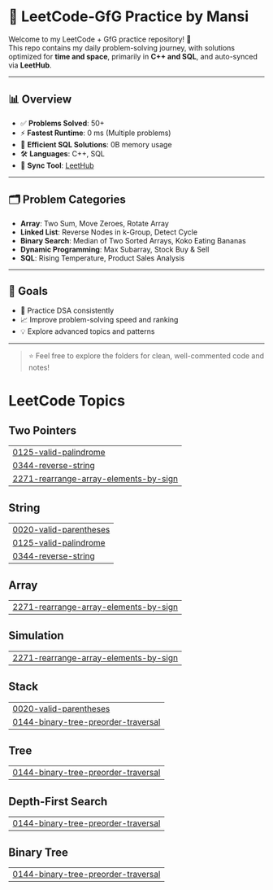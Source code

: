 # 🧠 LeetCode-GfG Practice by Mansi

Welcome to my LeetCode + GfG practice repository! 🚀  
This repo contains my daily problem-solving journey, with solutions optimized for **time and space**, primarily in **C++ and SQL**, and auto-synced via **LeetHub**.

---

## 📊 Overview

- ✅ **Problems Solved**: 50+  
- ⚡ **Fastest Runtime**: 0 ms (Multiple problems)  
- 💾 **Efficient SQL Solutions**: 0B memory usage  
- 🛠️ **Languages**: C++, SQL  
- 🔄 **Sync Tool**: [LeetHub](https://github.com/QasimWani/LeetHub)

---

## 🗂️ Problem Categories

- **Array**: Two Sum, Move Zeroes, Rotate Array  
- **Linked List**: Reverse Nodes in k-Group, Detect Cycle  
- **Binary Search**: Median of Two Sorted Arrays, Koko Eating Bananas  
- **Dynamic Programming**: Max Subarray, Stock Buy & Sell  
- **SQL**: Rising Temperature, Product Sales Analysis  

---

## 🧪 Goals

- 📆 Practice DSA consistently  
- 📈 Improve problem-solving speed and ranking  
- 💡 Explore advanced topics and patterns  

---

> ⭐ Feel free to explore the folders for clean, well-commented code and notes!


<!---LeetCode Topics Start-->
# LeetCode Topics
## Two Pointers
|  |
| ------- |
| [0125-valid-palindrome](https://github.com/Mansiiiiiiiiiiiiiiiii/LeetCode/tree/master/0125-valid-palindrome) |
| [0344-reverse-string](https://github.com/Mansiiiiiiiiiiiiiiiii/LeetCode/tree/master/0344-reverse-string) |
| [2271-rearrange-array-elements-by-sign](https://github.com/Mansiiiiiiiiiiiiiiiii/LeetCode/tree/master/2271-rearrange-array-elements-by-sign) |
## String
|  |
| ------- |
| [0020-valid-parentheses](https://github.com/Mansiiiiiiiiiiiiiiiii/LeetCode/tree/master/0020-valid-parentheses) |
| [0125-valid-palindrome](https://github.com/Mansiiiiiiiiiiiiiiiii/LeetCode/tree/master/0125-valid-palindrome) |
| [0344-reverse-string](https://github.com/Mansiiiiiiiiiiiiiiiii/LeetCode/tree/master/0344-reverse-string) |
## Array
|  |
| ------- |
| [2271-rearrange-array-elements-by-sign](https://github.com/Mansiiiiiiiiiiiiiiiii/LeetCode/tree/master/2271-rearrange-array-elements-by-sign) |
## Simulation
|  |
| ------- |
| [2271-rearrange-array-elements-by-sign](https://github.com/Mansiiiiiiiiiiiiiiiii/LeetCode/tree/master/2271-rearrange-array-elements-by-sign) |
## Stack
|  |
| ------- |
| [0020-valid-parentheses](https://github.com/Mansiiiiiiiiiiiiiiiii/LeetCode/tree/master/0020-valid-parentheses) |
| [0144-binary-tree-preorder-traversal](https://github.com/Mansiiiiiiiiiiiiiiiii/LeetCode/tree/master/0144-binary-tree-preorder-traversal) |
## Tree
|  |
| ------- |
| [0144-binary-tree-preorder-traversal](https://github.com/Mansiiiiiiiiiiiiiiiii/LeetCode/tree/master/0144-binary-tree-preorder-traversal) |
## Depth-First Search
|  |
| ------- |
| [0144-binary-tree-preorder-traversal](https://github.com/Mansiiiiiiiiiiiiiiiii/LeetCode/tree/master/0144-binary-tree-preorder-traversal) |
## Binary Tree
|  |
| ------- |
| [0144-binary-tree-preorder-traversal](https://github.com/Mansiiiiiiiiiiiiiiiii/LeetCode/tree/master/0144-binary-tree-preorder-traversal) |
<!---LeetCode Topics End-->